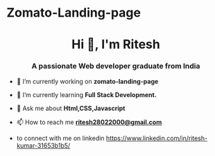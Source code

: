 # Zomato-Landing-page
<h1 align="center">Hi 👋, I'm Ritesh</h1>
<h3 align="center">A passionate Web developer graduate from India</h3>

- 🔭 I’m currently working on **zomato-landing-page**

- 🌱 I’m currently learning **Full Stack Development.**

- 💬 Ask me about **Html,CSS,Javascript**

- 📫 How to reach me **ritesh28022000@gmail.com**

- to connect with me on linkedin https://www.linkedin.com/in/ritesh-kumar-31653b1b5/

